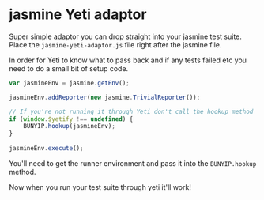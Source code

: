 # jasmine Yeti adaptor

Super simple adaptor you can drop straight into your jasmine test suite. Place the `jasmine-yeti-adaptor.js` file right after the jasmine file.

In order for Yeti to know what to pass back and if any tests failed etc you need to do a small bit of setup code.

```js
var jasmineEnv = jasmine.getEnv();

jasmineEnv.addReporter(new jasmine.TrivialReporter());

// If you're not running it through Yeti don't call the hookup method
if (window.$yetify !== undefined) {
    BUNYIP.hookup(jasmineEnv);
}
    
jasmineEnv.execute();
```

You'll need to get the runner environment and pass it into the `BUNYIP.hookup` method.

Now when you run your test suite through yeti it'll work!